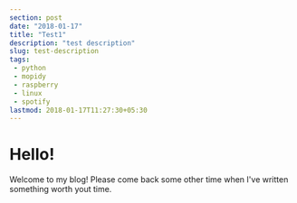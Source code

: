 ```yaml
---
section: post
date: "2018-01-17"
title: "Test1"
description: "test description"
slug: test-description
tags:
 - python
 - mopidy
 - raspberry
 - linux
 - spotify
lastmod: 2018-01-17T11:27:30+05:30
---
```

# Hello!

Welcome to my blog! Please come back some other time when I've written something worth yout time.